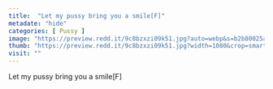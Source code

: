 ```yaml
---
title:  "Let my pussy bring you a smile[F]"
metadate: "hide"
categories: [ Pussy ]
image: "https://preview.redd.it/9c8bzxzi09k51.jpg?auto=webp&s=b2b80025a6d014507367ef12f8f15142cd2ac233"
thumb: "https://preview.redd.it/9c8bzxzi09k51.jpg?width=1080&crop=smart&auto=webp&s=f2e9751f3b60a989aa0f91373402319f3be6d340"
visit: ""
---
```

Let my pussy bring you a smile[F]
